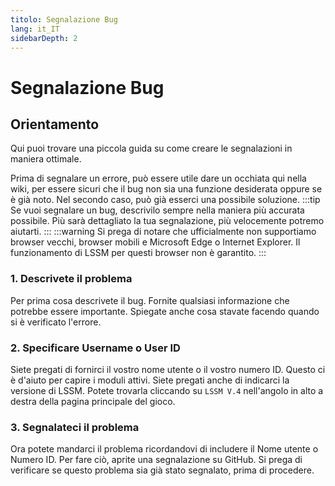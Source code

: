 ```yaml
---
titolo: Segnalazione Bug
lang: it_IT
sidebarDepth: 2
---
```


# Segnalazione Bug

## Orientamento
Qui puoi trovare una piccola guida su come creare le segnalazioni in maniera ottimale.

Prima di segnalare un errore, può essere utile dare un occhiata qui nella wiki, per essere sicuri che il bug non sia una funzione desiderata oppure se è già noto. Nel secondo caso, può già esserci una possibile soluzione.
:::tip
Se vuoi segnalare un bug, descrivilo sempre nella maniera più accurata possibile. Più sarà dettagliato la tua segnalazione, più velocemente potremo aiutarti.
:::
:::warning
Si prega di notare che ufficialmente non supportiamo browser vecchi, browser mobili e Microsoft Edge o Internet Explorer. Il funzionamento di LSSM per questi browser non è garantito.
:::

### 1. Descrivete il problema
Per prima cosa descrivete il bug. Fornite qualsiasi informazione che potrebbe essere importante. Spiegate anche cosa stavate facendo quando si è verificato l'errore.

### 2. Specificare Username o User ID
Siete pregati di fornirci il vostro nome utente o il vostro numero ID. Questo ci è d'aiuto per capire i moduli attivi. Siete pregati anche di indicarci la versione di LSSM. Potete trovarla cliccando su `LSSM V.4` nell'angolo in alto a destra della pagina principale del gioco.

### 3. Segnalateci il problema
Ora potete mandarci il problema ricordandovi di includere il Nome utente o Numero ID. Per fare ciò, aprite una segnalazione su <a :href="$theme.variables.github + '/issues'" target="_blank">GitHub</a>. Si prega di verificare se questo problema sia già stato segnalato, prima di procedere.


<!-- ==START_FOOTER== Do NOT edit anything below this line! Any edits will be removed as content is auto generated! -->
[lssm.status]: https://status.lss-manager.de/
[lssm.discord]: https://discord.gg/RcTNjpB
[lssm.userscript]: https://v4.lss-manager.de/lssm-v4.user.js
[lssm.donations]: https://donate.lss-manager.de/
[docs]: https://docs.lss-manager.de/
[docs.apps]: /it_IT/apps/
[docs.appstore]: /it_IT/appstore/
[docs.bugs]: /it_IT/bugs/
[docs.error_report]: /it_IT/error_report/
[docs.faq]: /it_IT/faq/
[docs.metadata]: /it_IT/metadata/
[docs.other]: /it_IT/other/
[docs.settings]: /it_IT/settings/
[docs.suggestions]: /it_IT/suggestions/
[docs.support]: /it_IT/support/
[games.self]: https://operatore112.it
[tampermonkey]: https://tampermonkey.net/
[github]: https://github.com/LSS-Manager/LSSM-V.4
[github.issues]: https://github.com/LSS-Manager/LSSM-V.4/issues
[github.issues.open]: https://github.com/LSS-Manager/LSSM-V.4/issues?q=is%3Aissue+is%3Aopen+label%3Abug